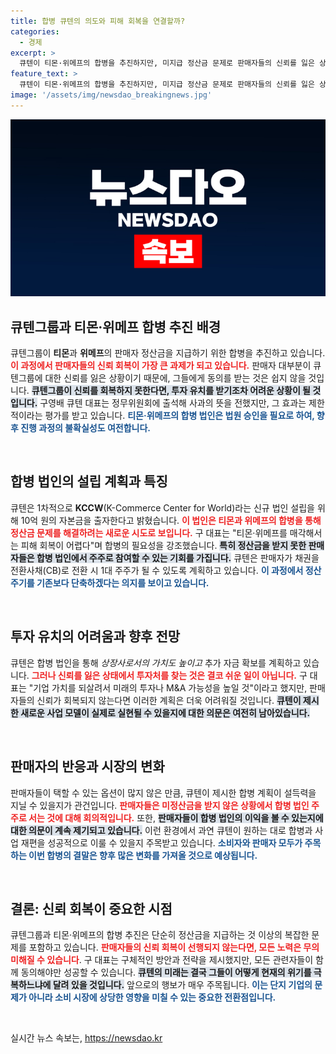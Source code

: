 ```yaml
---
title: 합병 큐텐의 의도와 피해 회복을 연결할까?
categories:
  - 경제
excerpt: >
  큐텐이 티몬·위메프의 합병을 추진하지만, 미지급 정산금 문제로 판매자들의 신뢰를 잃은 상황. 투자 유치도 어려워, 과연 합병이 성공할 수 있을까?
feature_text: >
  큐텐이 티몬·위메프의 합병을 추진하지만, 미지급 정산금 문제로 판매자들의 신뢰를 잃은 상황. 투자 유치도 어려워, 과연 합병이 성공할 수 있을까?
image: '/assets/img/newsdao_breakingnews.jpg'
---
```


<p><img src="/assets/img/newsdao_breakingnews.jpg" alt="koreaapp 속보" /></p>

<h2 data-ke-size="size26">큐텐그룹과 티몬·위메프 합병 추진 배경</h2>

<p>큐텐그룹이 <strong>티몬</strong>과 <strong>위메프</strong>의 판매자 정산금을 지급하기 위한 합병을 추진하고 있습니다. <b><span style="color: #ee2323;">이 과정에서 판매자들의 신뢰 회복이 가장 큰 과제가 되고 있습니다.</span></b> 판매자 대부분이 큐텐그룹에 대한 신뢰를 잃은 상황이기 때문에, 그들에게 동의를 받는 것은 쉽지 않을 것입니다. <b><span style="background-color: #21538527;">큐텐그룹이 신뢰를 회복하지 못한다면, 투자 유치를 받기조차 어려운 상황이 될 것입니다.</span></b> 구영배 큐텐 대표는 정무위원회에 출석해 사과의 뜻을 전했지만, 그 효과는 제한적이라는 평가를 받고 있습니다. <b><span style="color: #1a5490;">티몬·위메프의 합병 법인은 법원 승인을 필요로 하여, 향후 진행 과정의 불확실성도 여전합니다.</span></b></p>

<p data-ke-size="size16">&nbsp;</p>

<h2 data-ke-size="size26">합병 법인의 설립 계획과 특징</h2>

<p>큐텐은 1차적으로 <strong>KCCW</strong>(K-Commerce Center for World)라는 신규 법인 설립을 위해 10억 원의 자본금을 출자한다고 밝혔습니다. <b><span style="color: #ee2323;">이 법인은 티몬과 위메프의 합병을 통해 정산금 문제를 해결하려는 새로운 시도로 보입니다.</span></b> 구 대표는 "티몬·위메프를 매각해서는 피해 회복이 어렵다"며 합병의 필요성을 강조했습니다. <b><span style="background-color: #21538527;">특히 정산금을 받지 못한 판매자들은 합병 법인에서 주주로 참여할 수 있는 기회를 가집니다.</span></b> 큐텐은 판매자가 채권을 전환사채(CB)로 전환 시 1대 주주가 될 수 있도록 계획하고 있습니다. <b><span style="color: #1a5490;">이 과정에서 정산주기를 기존보다 단축하겠다는 의지를 보이고 있습니다.</span></b></p>

<p data-ke-size="size16">&nbsp;</p>

<h2 data-ke-size="size26">투자 유치의 어려움과 향후 전망</h2>

<p>큐텐은 합병 법인을 통해 <em>상장사로서의 가치도 높이고</em> 추가 자금 확보를 계획하고 있습니다. <b><span style="color: #ee2323;">그러나 신뢰를 잃은 상태에서 투자처를 찾는 것은 결코 쉬운 일이 아닙니다.</span></b> 구 대표는 "기업 가치를 되살려서 미래의 투자나 M&amp;A 가능성을 높일 것"이라고 했지만, 판매자들의 신뢰가 회복되지 않는다면 이러한 계획은 더욱 어려워질 것입니다. <b><span style="background-color: #21538527;">큐텐이 제시한 새로운 사업 모델이 실제로 실현될 수 있을지에 대한 의문은 여전히 남아있습니다.</span></b> </p>

<p data-ke-size="size16">&nbsp;</p>

<h2 data-ke-size="size26">판매자의 반응과 시장의 변화</h2>

<p>판매자들이 택할 수 있는 옵션이 많지 않은 만큼, 큐텐이 제시한 합병 계획이 설득력을 지닐 수 있을지가 관건입니다. <b><span style="color: #ee2323;">판매자들은 미정산금을 받지 않은 상황에서 합병 법인 주주로 서는 것에 대해 회의적입니다.</span></b> 또한, <b><span style="background-color: #21538527;">판매자들이 합병 법인의 이익을 볼 수 있는지에 대한 의문이 계속 제기되고 있습니다.</span></b> 이런 환경에서 과연 큐텐이 원하는 대로 합병과 사업 재편을 성공적으로 이룰 수 있을지 주목받고 있습니다. <b><span style="color: #1a5490;">소비자와 판매자 모두가 주목하는 이번 합병의 결말은 향후 많은 변화를 가져올 것으로 예상됩니다.</span></b></p>

<p data-ke-size="size16">&nbsp;</p>

<h2 data-ke-size="size26">결론: 신뢰 회복이 중요한 시점</h2>

<p>큐텐그룹과 티몬·위메프의 합병 추진은 단순히 정산금을 지급하는 것 이상의 복잡한 문제를 포함하고 있습니다. <b><span style="color: #ee2323;">판매자들의 신뢰 회복이 선행되지 않는다면, 모든 노력은 무의미해질 수 있습니다</span></b>. 구 대표는 구체적인 방안과 전략을 제시했지만, 모든 관련자들이 함께 동의해야만 성공할 수 있습니다. <b><span style="background-color: #21538527;">큐텐의 미래는 결국 그들이 어떻게 현재의 위기를 극복하느냐에 달려 있을 것입니다.</span></b> 앞으로의 행보가 매우 주목됩니다. <b><span style="color: #1a5490;">이는 단지 기업의 문제가 아니라 소비 시장에 상당한 영향을 미칠 수 있는 중요한 전환점입니다.</span></b></p>

<p data-ke-size="size16">&nbsp;</p>
실시간 뉴스 속보는, <a href="https://newsdao.kr" rel="dofollow">https://newsdao.kr</a>


